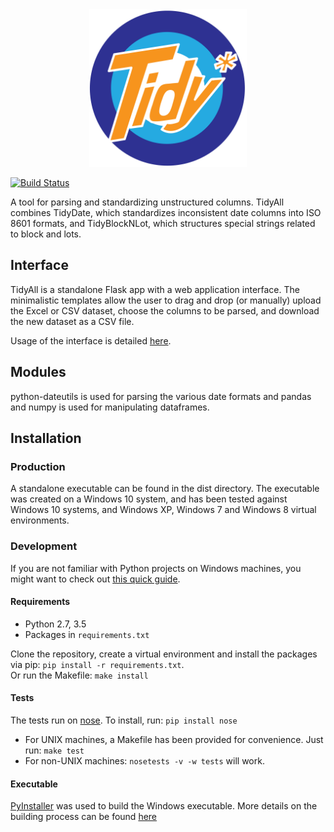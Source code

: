<div align="center">
  <img src="https://raw.githubusercontent.com/BNIA/tidyall/master/src/frontend/static/img/logo.png" width="50%">
</div>


[![Build Status](https://travis-ci.org/BNIA/tidyall.svg?branch=master)](https://travis-ci.org/BNIA/tidyall)

A tool for parsing and standardizing unstructured columns. TidyAll combines TidyDate, which standardizes inconsistent date columns into ISO 8601 formats, and TidyBlockNLot, which structures special strings related to block and lots.


## Interface

TidyAll is a standalone Flask app with a web application interface. The minimalistic templates allow the user to drag and drop (or manually) upload the Excel or CSV dataset, choose the columns to be parsed, and download the new dataset as a CSV file.

Usage of the interface is detailed [here](https://github.com/BNIA/tidydate/docs/usage.md).


## Modules

python-dateutils is used for parsing the various date formats and pandas and numpy is used for manipulating dataframes.


## Installation

### Production

A standalone executable can be found in the dist directory. The executable was created on a Windows 10 system, and has been tested against Windows 10 systems, and Windows XP, Windows 7 and Windows 8 virtual environments.


### Development

If you are not familiar with Python projects on Windows machines, you might want to check out [this quick guide](https://github.com/BNIA/Close-Crawl/blob/master/docs/windows-dev-setup.md).

#### Requirements

- Python 2.7, 3.5
- Packages in `requirements.txt`

Clone the repository, create a virtual environment and install the packages via pip: `pip install -r requirements.txt`.<br>
Or run the Makefile: `make install`

#### Tests

The tests run on [nose](http://nose.readthedocs.io/en/latest/). To install, run: `pip install nose`
- For UNIX machines, a Makefile has been provided for convenience. Just run: `make test`
- For non-UNIX machines: `nosetests -v -w tests` will work.

#### Executable

[PyInstaller](http://www.pyinstaller.org/) was used to build the Windows executable. More details on the building process can be found [here](https://github.com/BNIA/tidydate/blob/master/dist/README.md)
